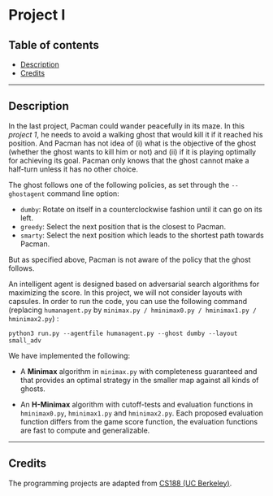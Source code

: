 # Project I

## Table of contents

- [Description](#description)
- [Credits](#credits)

---

## Description

In the last project, Pacman could wander peacefully in its maze. In this *project 1*, he needs to avoid a walking ghost that would kill it if it reached his position. And Pacman has not idea of (i) what is the objective of the ghost (whether the ghost wants to kill him or not) and (ii) if it is playing optimally for achieving its goal. Pacman only knows that the ghost cannot make a half-turn unless it has no other choice.

The ghost follows one of the following policies, as set through the `--ghostagent` command line option:
 - `dumby`: Rotate on itself in a counterclockwise fashion until it can go on its left.
 - `greedy`: Select the next position that is the closest to Pacman.
 - `smarty`: Select the next position which leads to the shortest path towards Pacman.

But as specified above, Pacman is not aware of the policy that the ghost follows.

An intelligent agent is designed based on adversarial search algorithms for maximizing the score. In this project, we will not consider layouts with capsules. In order to run the code, you can use the following command (replacing `humanagent.py` by `minimax.py / hminimax0.py / hminimax1.py / hminimax2.py`) :

```
python3 run.py --agentfile humanagent.py --ghost dumby --layout small_adv
```

We have implemented the following:

  - A **Minimax** algorithm in `minimax.py` with completeness guaranteed and that provides an optimal strategy in the smaller map against all kinds of ghosts.
  
  - An **H-Minimax** algorithm with cutoff-tests and evaluation functions in `hminimax0.py`, `hminimax1.py` and `hminimax2.py`. Each proposed evaluation function differs from the game score function, the evaluation functions are fast to compute and generalizable.
  

---

## Credits

The programming projects are adapted from [CS188 (UC Berkeley)](http://ai.berkeley.edu/project_overview.html).
